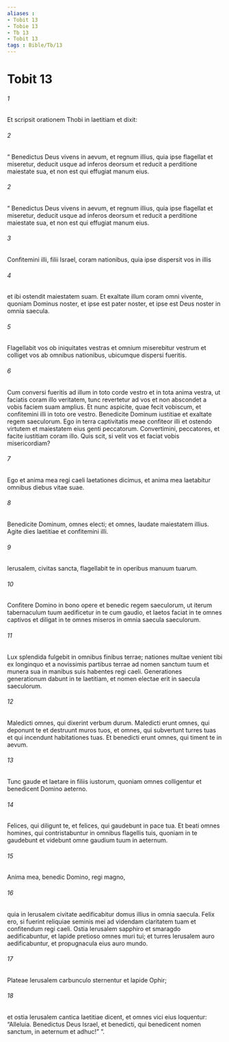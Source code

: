 ```yaml
---
aliases : 
- Tobit 13
- Tobie 13
- Tb 13
- Tobit 13
tags : Bible/Tb/13
---
```


# Tobit 13

###### 1
Et scripsit orationem Thobi in laetitiam et dixit:
###### 2
“ Benedictus Deus vivens in aevum, et regnum illius, quia ipse flagellat et miseretur, deducit usque ad inferos deorsum et reducit a perditione maiestate sua, et non est qui effugiat manum eius. 
###### 2
“ Benedictus Deus vivens in aevum, et regnum illius, quia ipse flagellat et miseretur, deducit usque ad inferos deorsum et reducit a perditione maiestate sua, et non est qui effugiat manum eius. 
###### 3
Confitemini illi, filii Israel, coram nationibus, quia ipse dispersit vos in illis
###### 4
et ibi ostendit maiestatem suam. Et exaltate illum coram omni vivente, quoniam Dominus noster, et ipse est pater noster, et ipse est Deus noster in omnia saecula.
###### 5
Flagellabit vos ob iniquitates vestras et omnium miserebitur vestrum et colliget vos ab omnibus nationibus, ubicumque dispersi fueritis.
###### 6
Cum conversi fueritis ad illum in toto corde vestro et in tota anima vestra, ut faciatis coram illo veritatem, tunc revertetur ad vos et non abscondet a vobis faciem suam amplius. Et nunc aspicite, quae fecit vobiscum, et confitemini illi in toto ore vestro. Benedicite Dominum iustitiae et exaltate regem saeculorum. Ego in terra captivitatis meae confiteor illi et ostendo virtutem et maiestatem eius genti peccatorum. Convertimini, peccatores, et facite iustitiam coram illo. Quis scit, si velit vos et faciat vobis misericordiam?
###### 7
Ego et anima mea regi caeli laetationes dicimus, et anima mea laetabitur omnibus diebus vitae suae.
###### 8
Benedicite Dominum, omnes electi; et omnes, laudate maiestatem illius. Agite dies laetitiae et confitemini illi.
###### 9
Ierusalem, civitas sancta, flagellabit te in operibus manuum tuarum.
###### 10
Confitere Domino in bono opere et benedic regem saeculorum, ut iterum tabernaculum tuum aedificetur in te cum gaudio, et laetos faciat in te omnes captivos et diligat in te omnes miseros in omnia saecula saeculorum.
###### 11
Lux splendida fulgebit in omnibus finibus terrae; nationes multae venient tibi ex longinquo et a novissimis partibus terrae ad nomen sanctum tuum et munera sua in manibus suis habentes regi caeli. Generationes generationum dabunt in te laetitiam, et nomen electae erit in saecula saeculorum.
###### 12
Maledicti omnes, qui dixerint verbum durum. Maledicti erunt omnes, qui deponunt te et destruunt muros tuos, et omnes, qui subvertunt turres tuas et qui incendunt habitationes tuas. Et benedicti erunt omnes, qui timent te in aevum.
###### 13
Tunc gaude et laetare in filiis iustorum, quoniam omnes colligentur et benedicent Domino aeterno.
###### 14
Felices, qui diligunt te, et felices, qui gaudebunt in pace tua. Et beati omnes homines, qui contristabuntur in omnibus flagellis tuis, quoniam in te gaudebunt et videbunt omne gaudium tuum in aeternum.
###### 15
Anima mea, benedic Domino, regi magno,
###### 16
quia in Ierusalem civitate aedificabitur domus illius in omnia saecula. Felix ero, si fuerint reliquiae seminis mei ad videndam claritatem tuam et confitendum regi caeli. Ostia Ierusalem sapphiro et smaragdo aedificabuntur, et lapide pretioso omnes muri tui; et turres Ierusalem auro aedificabuntur, et propugnacula eius auro mundo. 
###### 17
Plateae Ierusalem carbunculo sternentur et lapide Ophir;
###### 18
et ostia Ierusalem cantica laetitiae dicent, et omnes vici eius loquentur: “Alleluia. Benedictus Deus Israel, et benedicti, qui benedicent nomen sanctum, in aeternum et adhuc!” ”.

